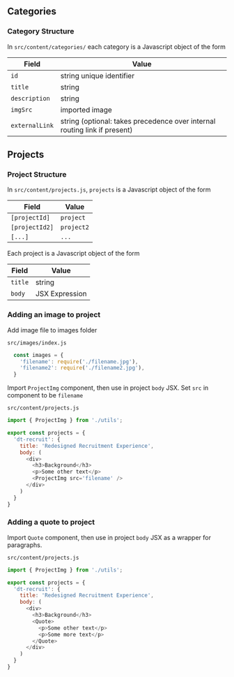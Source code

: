 ## Categories

### Category Structure
In `src/content/categories/` each category is a Javascript object of the
form

Field | Value
--- | ---
`id` | string unique identifier
`title` | string
`description` | string
`imgSrc` | imported image
`externalLink` | string (optional: takes precedence over internal routing link if present)

## Projects

### Project Structure
In `src/content/projects.js`, `projects` is a Javascript object of the form

Field | Value
--- | ---
`[projectId]` | `project`
`[projectId2]` | `project2`
`[...]` | `...`

Each project is a Javascript object of the form

Field | Value
--- | ---
`title` | string
`body`| JSX Expression

### Adding an image to project
Add image file to images folder

`src/images/index.js`
```javascript
  const images = {
    'filename': require('./filename.jpg'),
    'filename2': require('./filename2.jpg'),
  }
```
Import `ProjectImg` component, then use in project `body` JSX. Set `src` in component to be `filename`

`src/content/projects.js`
```javascript
import { ProjectImg } from './utils';

export const projects = {
  'dt-recruit': {
    title: 'Redesigned Recruitment Experience',
    body: (
      <div>
        <h3>Background</h3>
        <p>Some other text</p>
        <ProjectImg src='filename' />
      </div>
    )
  }
}
```

### Adding a quote to project
Import `Quote` component, then use in project `body` JSX as a wrapper
for paragraphs.

`src/content/projects.js`
```javascript
import { ProjectImg } from './utils';

export const projects = {
  'dt-recruit': {
    title: 'Redesigned Recruitment Experience',
    body: (
      <div>
        <h3>Background</h3>
        <Quote>
          <p>Some other text</p>
          <p>Some more text</p>
        </Quote>
      </div>
    )
  }
}
```
